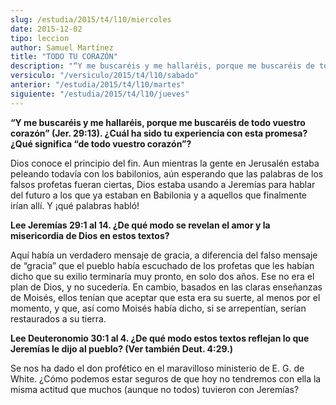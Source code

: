 ```yaml
---
slug: /estudia/2015/t4/l10/miercoles
date: 2015-12-02
tipo: leccion
author: Samuel Martínez
title: "TODO TU CORAZÓN"
description: "“Y me buscaréis y me hallaréis, porque me buscaréis de todo vuestro corazón”  (Jer. 29:13). ¿Cuál ha sido tu experiencia con esta promesa? ¿Qué significa “de  todo vuestro corazón”?"
versiculo: "/versiculo/2015/t4/l10/sabado"
anterior: "/estudia/2015/t4/l10/martes"
siguiente: "/estudia/2015/t4/l10/jueves"
---
```


**“Y me buscaréis y me hallaréis, porque me buscaréis de todo vuestro corazón” (Jer. 29:13). ¿Cuál ha sido tu experiencia con esta promesa? ¿Qué significa “de todo vuestro corazón”?**

Dios conoce el principio del fin. Aun mientras la gente en Jerusalén estaba peleando todavía con los babilonios, aún esperando que las palabras de los falsos profetas fueran ciertas, Dios estaba usando a Jeremías para hablar del futuro a los que ya estaban en Babilonia y a aquellos que finalmente irían allí. Y ¡qué palabras habló!

**Lee Jeremías 29:1 al 14. ¿De qué modo se revelan el amor y la misericordia de Dios en estos textos?**

Aquí había un verdadero mensaje de gracia, a diferencia del falso mensaje de “gracia” que el pueblo había escuchado de los profetas que les habían dicho que su exilio terminaría muy pronto, en solo dos años. Ese no era el plan de Dios, y no sucedería. En cambio, basados en las claras enseñanzas de Moisés, ellos tenían que aceptar que esta era su suerte, al menos por el momento, y que, así como Moisés había dicho, si se arrepentían, serían restaurados a su tierra.

**Lee Deuteronomio 30:1 al 4. ¿De qué modo estos textos reflejan lo que Jeremías le dijo al pueblo? (Ver también Deut. 4:29.)**

Se nos ha dado el don profético en el maravilloso ministerio de E. G. de White. ¿Cómo podemos estar seguros de que hoy no tendremos con ella la misma actitud que muchos (aunque no todos) tuvieron con Jeremías?
